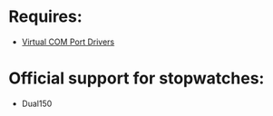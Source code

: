 # Requires:

-   [Virtual COM Port Drivers](https://ftdichip.com/drivers/vcp-drivers/)

# Official support for stopwatches:

-   Dual150
